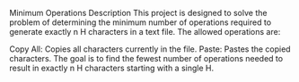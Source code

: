 Minimum Operations
Description
This project is designed to solve the problem of determining the minimum number of operations required to generate exactly n H characters in a text file. The allowed operations are:

Copy All: Copies all characters currently in the file.
Paste: Pastes the copied characters.
The goal is to find the fewest number of operations needed to result in exactly n H characters starting with a single H.
